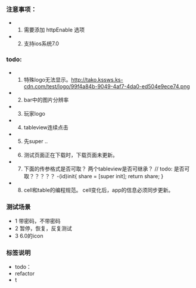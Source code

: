 ### 注意事项：

- 1. 需要添加 httpEnable 选项
- 2. 支持ios系统7.0

### todo:
- 1. 特殊logo无法显示。http://tako.kssws.ks-cdn.com/test/logo/99f4a84b-9049-4af7-4da0-ed504e9ece74.png
- 2. bar中的图片分辨率
- 3. 玩家logo
- 4. tableview连续点击
- 5. 先super ..
- 6. 测试页面正在下载时，下载页面未更新。
- 7. 下面的传参格式是否可取？ 两个tableview是否可继承？
// todo: 是否可取？？？？？
-(id)init{
    share = [super init];
    return share;
}
- 8. cell和table的编程规范。 cell变化后，app的信息必须同步更新。

### 测试场景
- 1 带密码，不带密码
- 2 暂停，恢复，反复测试
- 3 6.0的icon

### 标签说明
- todo：
- refactor
- t













 
